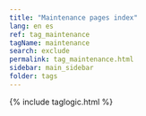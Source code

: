 ```yaml
---
title: "Maintenance pages index"
lang: en es
ref: tag_maintenance
tagName: maintenance
search: exclude
permalink: tag_maintenance.html
sidebar: main_sidebar
folder: tags
---
```

{% include taglogic.html %}

